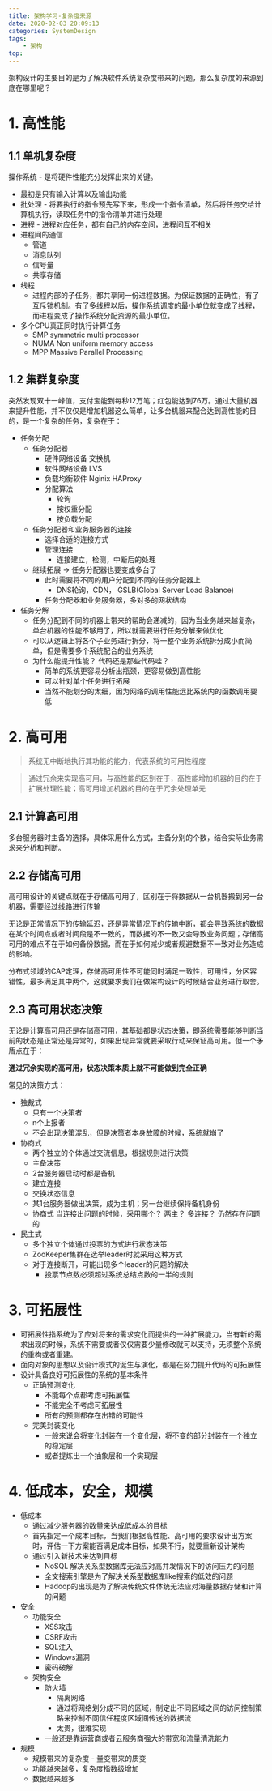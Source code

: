 ```yaml
---
title: 架构学习-复杂度来源
date: 2020-02-03 20:09:13
categories: SystemDesign
tags:
    - 架构
top:
---
```


架构设计的主要目的是为了解决软件系统复杂度带来的问题，那么复杂度的来源到底在哪里呢？ 

# 1. 高性能

## 1.1 单机复杂度

操作系统 - 是将硬件性能充分发挥出来的关键。

+ 最初是只有输入计算以及输出功能
+ 批处理 - 将要执行的指令预先写下来，形成一个指令清单，然后将任务交给计算机执行，读取任务中的指令清单并进行处理
+ 进程 - 进程对应任务，都有自己的内存空间，进程间互不相关
+ 进程间的通信
    + 管道
    + 消息队列
    + 信号量
    + 共享存储
+ 线程
    + 进程内部的子任务，都共享同一份进程数据。为保证数据的正确性，有了互斥锁机制。有了多线程以后，操作系统调度的最小单位就变成了线程，而进程变成了操作系统分配资源的最小单位。
+ 多个CPU真正同时执行计算任务
    + SMP symmetric multi processor 
    + NUMA  Non uniform memory access 
    + MPP  Massive Parallel Processing 


## 1.2 集群复杂度

突然发现双十一峰值，支付宝能到每秒12万笔；红包能达到76万。通过大量机器来提升性能，并不仅仅是增加机器这么简单，让多台机器来配合达到高性能的目的，是一个复杂的任务，复杂在于：

+ 任务分配
    + 任务分配器
        + 硬件网络设备 交换机
        + 软件网络设备  LVS
        + 负载均衡软件  Nginix  HAProxy
        + 分配算法
            + 轮询
            + 按权重分配
            + 按负载分配
    + 任务分配器和业务服务器的连接
        + 选择合适的连接方式
        + 管理连接
            + 连接建立，检测，中断后的处理 
    + 继续拓展 -> 任务分配器也要变成多台了
        + 此时需要将不同的用户分配到不同的任务分配器上
            + DNS轮询，CDN， GSLB(Global Server Load Balance)
        + 任务分配器和业务服务器，多对多的网状结构
+ 任务分解
    + 任务分配到不同的机器上带来的帮助会递减的，因为当业务越来越复杂，单台机器的性能不够用了，所以就需要进行任务分解来做优化
    + 可以从逻辑上将各个子业务进行拆分，将一整个业务系统拆分成小而简单，但是需要多个系统配合的业务系统
    + 为什么能提升性能？ 代码还是那些代码哇？
        + 简单的系统更容易分析出瓶颈，更容易做到高性能
        + 可以针对单个任务进行拓展
        + 当然不能划分的太细，因为网络的调用性能远比系统内的函数调用要低


# 2. 高可用

> 系统无中断地执行其功能的能力，代表系统的可用性程度

> 通过冗余来实现高可用，与高性能的区别在于，高性能增加机器的目的在于扩展处理性能；高可用增加机器的目的在于冗余处理单元

## 2.1 计算高可用

多台服务器时主备的选择，具体采用什么方式，主备分别的个数，结合实际业务需求来分析和判断。

## 2.2 存储高可用

高可用设计的关键点就在于存储高可用了，区别在于将数据从一台机器搬到另一台机器，需要经过线路进行传输

无论是正常情况下的传输延迟，还是异常情况下的传输中断，都会导致系统的数据在某个时间点或者时间段是不一致的，而数据的不一致又会导致业务问题；存储高可用的难点不在于如何备份数据，而在于如何减少或者规避数据不一致对业务造成的影响。

分布式领域的CAP定理，存储高可用性不可能同时满足一致性，可用性，分区容错性，最多满足其中两个，这就要求我们在做架构设计的时候结合业务进行取舍。

## 2.3 高可用状态决策

无论是计算高可用还是存储高可用，其基础都是状态决策，即系统需要能够判断当前的状态是正常还是异常的，如果出现异常就要采取行动来保证高可用。但一个矛盾点在于： 

**通过冗余实现的高可用，状态决策本质上就不可能做到完全正确**

常见的决策方式：

+ 独裁式
    + 只有一个决策者
    + n个上报者
    + 不会出现决策混乱，但是决策者本身故障的时候，系统就崩了
+ 协商式
    + 两个独立的个体通过交流信息，根据规则进行决策
    + 主备决策
    + 2台服务器启动时都是备机
    + 建立连接
    + 交换状态信息
    + 某1台服务器做出决策，成为主机；另一台继续保持备机身份
    + 协商式 当连接出问题的时候，采用哪个？ 两主？ 多连接？ 仍然存在问题的
+ 民主式
    + 多个独立个体通过投票的方式进行状态决策
    + ZooKeeper集群在选举leader时就采用这种方式
    + 对于连接断开，可能出现多个leader的问题的解决
        + 投票节点数必须超过系统总结点数的一半的规则 


# 3. 可拓展性

+ 可拓展性指系统为了应对将来的需求变化而提供的一种扩展能力，当有新的需求出现的时候，系统不需要或者仅仅需要少量修改就可以支持，无须整个系统的重构或者重建。
+ 面向对象的思想以及设计模式的诞生与演化，都是在努力提升代码的可拓展性
+ 设计具备良好可拓展性的系统的基本条件
    + 正确预测变化
        + 不能每个点都考虑可拓展性
        + 不能完全不考虑可拓展性
        + 所有的预测都存在出错的可能性
    + 完美封装变化
        + 一般来说会将变化封装在一个变化层，将不变的部分封装在一个独立的稳定层
        + 或者提炼出一个抽象层和一个实现层

# 4. 低成本，安全，规模

+ 低成本
    + 通过减少服务器的数量来达成低成本的目标
    + 首先指定一个成本目标，当我们根据高性能、高可用的要求设计出方案时，评估一下方案能否满足成本目标，如果不行，就要重新设计架构
    + 通过引入新技术来达到目标
        + NoSQL 解决关系型数据库无法应对高并发情况下的访问压力的问题
        + 全文搜索引擎是为了解决关系型数据库like搜索的低效的问题
        + Hadoop的出现是为了解决传统文件体统无法应对海量数据存储和计算的问题
+ 安全
    + 功能安全
        + XSS攻击
        + CSRF攻击
        + SQL注入
        + Windows漏洞
        + 密码破解
    + 架构安全
        + 防火墙
            + 隔离网络
            + 通过将网络划分成不同的区域，制定出不同区域之间的访问控制策略来控制不同信任程度区域间传送的数据流
            + 太贵，很难实现
        + 一般还是靠运营商或者云服务商强大的带宽和流量清洗能力
+ 规模
    + 规模带来的复杂度 - 量变带来的质变
    + 功能越来越多，复杂度指数级增加
    + 数据越来越多
